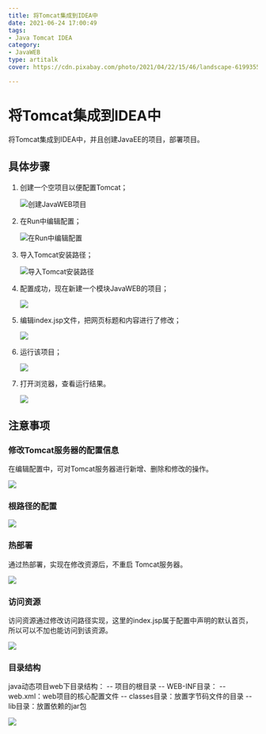 ```yaml
---
title: 将Tomcat集成到IDEA中
date: 2021-06-24 17:00:49
tags: 
- Java Tomcat IDEA
category:
- JavaWEB
type: artitalk
cover: https://cdn.pixabay.com/photo/2021/04/22/15/46/landscape-6199355_960_720.jpg

---
```


# 将Tomcat集成到IDEA中

将Tomcat集成到IDEA中，并且创建JavaEE的项目，部署项目。

## 具体步骤

1. 创建一个空项目以便配置Tomcat；

   ![创建JavaWEB项目](https://pic.imgdb.cn/item/60d34577844ef46bb2d78ab7.jpg)

2. 在Run中编辑配置；

   ![在Run中编辑配置](https://pic.imgdb.cn/item/60d340e7844ef46bb2aadf03.jpg)
   
3. 导入Tomcat安装路径；

   ![导入Tomcat安装路径](https://pic.imgdb.cn/item/60d342f5844ef46bb2bec78f.jpg)

4. 配置成功，现在新建一个模块JavaWEB的项目；

   ![](https://pic.imgdb.cn/item/60d34514844ef46bb2d3e12b.jpg)

5. 编辑index.jsp文件，把网页标题和内容进行了修改；

   ![](https://pic.imgdb.cn/item/60d34630844ef46bb2de5319.jpg)

6. 运行该项目；

   ![](https://pic.imgdb.cn/item/60d346cd844ef46bb2e4023b.jpg)

7. 打开浏览器，查看运行结果。

   ![](https://pic.imgdb.cn/item/60d942785132923bf8fac063.jpg)

## 注意事项

### 修改Tomcat服务器的配置信息

在编辑配置中，可对Tomcat服务器进行新增、删除和修改的操作。

![](https://pic.imgdb.cn/item/60d34abd844ef46bb2081c08.jpg)

### 根路径的配置

![](https://pic.imgdb.cn/item/60d34911844ef46bb2f8b043.jpg)

### 热部署

通过热部署，实现在修改资源后，不重启 Tomcat服务器。

![](https://pic.imgdb.cn/item/60d34962844ef46bb2fb9a2d.jpg)

### 访问资源

访问资源通过修改访问路径实现，这里的index.jsp属于配置中声明的默认首页，所以可以不加也能访问到该资源。

![](https://pic.imgdb.cn/item/60d943465132923bf8001128.jpg)

### 目录结构

java动态项目web下目录结构：
-- 项目的根目录
	-- WEB-INF目录：
		-- web.xml：web项目的核心配置文件
		-- classes目录：放置字节码文件的目录
		-- lib目录：放置依赖的jar包

![](https://pic.imgdb.cn/item/60d34dd8844ef46bb223a792.jpg)
